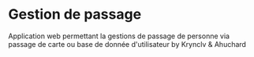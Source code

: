 # Gestion de passage
Application web permettant la gestions de passage de personne via passage de carte ou base de donnée d'utilisateur
by Krynclv & Ahuchard
